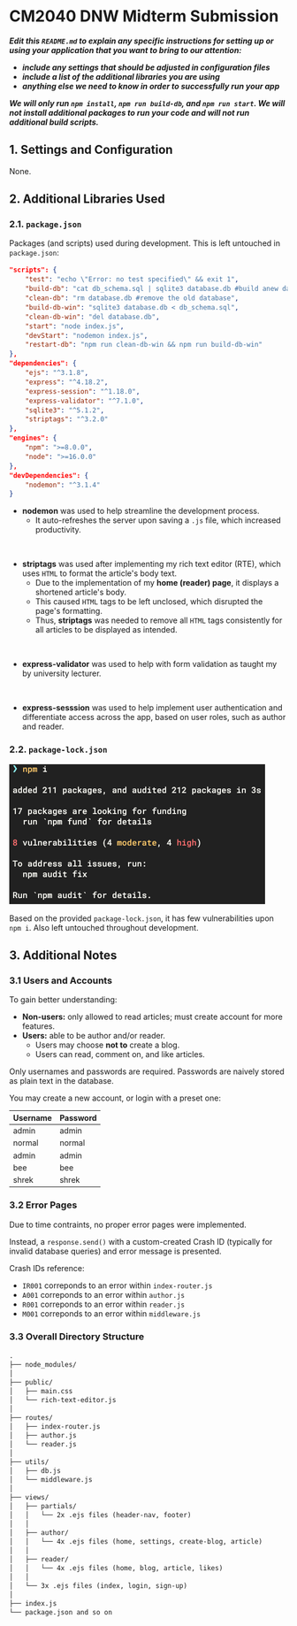 # CM2040 DNW Midterm Submission

<b><i>Edit this `README.md` to explain any specific instructions for setting up or using your application that you want to bring to our attention:

-   include any settings that should be adjusted in configuration files
-   include a list of the additional libraries you are using
-   anything else we need to know in order to successfully run your app

We will only run `npm install`, `npm run build-db`, and `npm run start`.
We will not install additional packages to run your code and will not run additional build scripts.</i></b>

## 1. Settings and Configuration

None.

## 2. Additional Libraries Used

### 2.1. `package.json`

Packages (and scripts) used during development. This is left untouched in `package.json`:

```json
"scripts": {
    "test": "echo \"Error: no test specified\" && exit 1",
    "build-db": "cat db_schema.sql | sqlite3 database.db #build anew database from the sql file",
    "clean-db": "rm database.db #remove the old database",
    "build-db-win": "sqlite3 database.db < db_schema.sql",
    "clean-db-win": "del database.db",
    "start": "node index.js",
    "devStart": "nodemon index.js",
    "restart-db": "npm run clean-db-win && npm run build-db-win"
},
"dependencies": {
    "ejs": "^3.1.8",
    "express": "^4.18.2",
    "express-session": "^1.18.0",
    "express-validator": "^7.1.0",
    "sqlite3": "^5.1.2",
    "striptags": "^3.2.0"
},
"engines": {
    "npm": ">=8.0.0",
    "node": ">=16.0.0"
},
"devDependencies": {
    "nodemon": "^3.1.4"
}
```

-   **nodemon** was used to help streamline the development process.
    -   It auto-refreshes the server upon saving a `.js` file, which increased productivity.

<br>

-   **striptags** was used after implementing my rich text editor (RTE), which uses `HTML` to format the article's body text.
    -   Due to the implementation of my **home (reader) page**, it displays a shortened article's body.
    -   This caused `HTML` tags to be left unclosed, which disrupted the page's formatting.
    -   Thus, **striptags** was needed to remove all `HTML` tags consistently for all articles to be displayed as intended.

<br>

-   **express-validator** was used to help with form validation as taught my by university lecturer.

<br>

-   **express-sesssion** was used to help implement user authentication and differentiate access across the app, based on user roles, such as author and reader.

### 2.2. `package-lock.json`

![alt text](<README terminal error.png>)

Based on the provided `package-lock.json`, it has few vulnerabilities upon `npm i`.
Also left untouched throughout development.

## 3. Additional Notes

### 3.1 Users and Accounts

To gain better understanding:

-   **Non-users:** only allowed to read articles; must create account for more features.
-   **Users:** able to be author and/or reader.
    -   Users may choose **not to** create a blog.
    -   Users can read, comment on, and like articles.

Only usernames and passwords are required.
Passwords are naively stored as plain text in the database.

You may create a new account, or login with a preset one:

| Username | Password |
| -------- | -------- |
| admin    | admin    |
| normal   | normal   |
| admin    | admin    |
| bee      | bee      |
| shrek    | shrek    |

### 3.2 Error Pages

Due to time contraints, no proper error pages were implemented.

Instead, a `response.send()` with a custom-created Crash ID (typically for invalid database queries) and error message is presented.

Crash IDs reference:

-   `IR001` correponds to an error within `index-router.js`
-   `A001` correponds to an error within `author.js`
-   `R001` correponds to an error within `reader.js`
-   `M001` correponds to an error within `middleware.js`

### 3.3 Overall Directory Structure

    .
    ├── node_modules/
    │
    ├── public/
    │   ├── main.css
    │   └── rich-text-editor.js
    │
    ├── routes/
    │   ├── index-router.js
    │   ├── author.js
    │   └── reader.js
    │
    ├── utils/
    │   ├── db.js
    │   └── middleware.js
    │
    ├── views/
    │   ├── partials/
    │   │   └── 2x .ejs files (header-nav, footer)
    │   │
    │   ├── author/
    │   │   └── 4x .ejs files (home, settings, create-blog, article)
    │   │
    │   ├── reader/
    │   │   └── 4x .ejs files (home, blog, article, likes)
    │   │
    │   └── 3x .ejs files (index, login, sign-up)
    │
    ├── index.js
    └── package.json and so on

